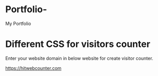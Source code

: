 # Portfolio-
My Portfolio 

# Different CSS for visitors counter
Enter your website domain in below website for create visitor counter.

https://hitwebcounter.com

